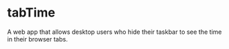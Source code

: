 # tabTime
A web app that allows desktop users who hide their taskbar to see the time in their browser tabs.
